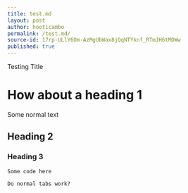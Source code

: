 ```yaml
---
title: test.md
layout: post
author: hooticambo
permalink: /test.md/
source-id: 17rp-ULlY6Om-AzMgUbWax8jQqNTYknf_RTmJH6tMDWw
published: true
---
```

Testing Title

# How about a heading 1

Some normal text

## Heading 2

### Heading 3

	Some code here

	Do normal tabs work?

